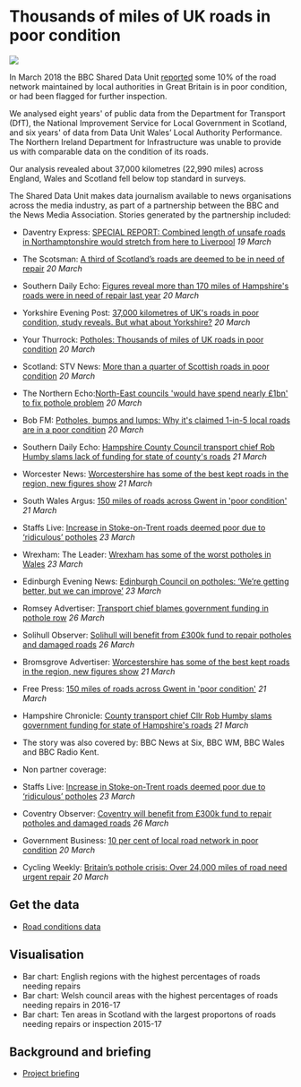 # Thousands of miles of UK roads in poor condition

![](https://ichef.bbci.co.uk/news/624/cpsprodpb/E7D4/production/_100484395_7b02c3dd-968f-4286-b18f-1304f2d9faa0.jpg)

In March 2018 the BBC Shared Data Unit [reported](http://www.bbc.co.uk/news/uk-england-43407167) some 10% of the road network maintained by local authorities in Great Britain is in poor condition, or had been flagged for further inspection.

We analysed eight years' of public data from the Department for Transport (DfT), the National Improvement Service for Local Government in Scotland, and six years' of data from Data Unit Wales’ Local Authority Performance. The Northern Ireland Department for Infrastructure was unable to provide us with comparable data on the condition of its roads.

Our analysis revealed about 37,000 kilometres (22,990 miles) across England, Wales and Scotland fell below top standard in surveys.

The Shared Data Unit makes data journalism available to news organisations across the media industry, as part of a partnership between the BBC and the News Media Association. Stories generated by the partnership included:

* Daventry Express: [SPECIAL REPORT: Combined length of unsafe roads in Northamptonshire would stretch from here to Liverpool](https://www.daventryexpress.co.uk/news/special-report-combined-length-of-unsafe-roads-in-northamptonshire-would-stretch-from-here-to-liverpool-1-8422350) *19 March*
* The Scotsman: [A third of Scotland’s roads are deemed to be in need of repair](https://www.scotsman.com/news/transport/a-third-of-scotland-s-roads-are-deemed-to-be-in-need-of-repair-1-4708707) *20 March*
* Southern Daily Echo: [Figures reveal more than 170 miles of Hampshire's roads were in need of repair last year](http://www.dailyecho.co.uk/news/16097779.Figures_reveal_more_than_170_miles_of_region__39_s_roads_were_in_need_of_repair_last_year/) *20 March*
* Yorkshire Evening Post: [37,000 kilometres of UK's roads in poor condition, study reveals. But what about Yorkshire?](https://www.yorkshireeveningpost.co.uk/news/transport/37-000-kilometres-of-uk-s-roads-in-poor-condition-study-reveals-but-what-about-yorkshire-1-9072553) *20 March*
* Your Thurrock: [Potholes: Thousands of miles of UK roads in poor condition](http://www.yourthurrock.com/2018/03/20/potholes-thousands-miles-uk-roads-poor-condition/) *20 March*
* Scotland: STV News: [More than a quarter of Scottish roads in poor condition](https://stv.tv/news/scotland/1410688-more-than-a-quarter-of-scottish-roads-in-poor-condition/) *20 March*
* The Northern Echo:[North-East councils 'would have spend nearly £1bn' to fix pothole problem](http://www.thenorthernecho.co.uk/news/local/southdurham/spennymoor/16100111.Councils___39_would_have_spend_nearly___1bn__39__to_fix_pothole_problem/) *20 March*
* Bob FM: [Potholes, bumps and lumps: Why it's claimed 1-in-5 local roads are in a poor condition](http://www.bobfm.co.uk/news/local-news/potholes-bumps-and-lumps-why-its-claimed-1-in-5-local-roads-are-in-a-poor-condition/) *20 March*
* Southern Daily Echo: [Hampshire County Council transport chief Rob Humby slams lack of funding for state of county's roads](http://www.dailyecho.co.uk/news/16100166.Transport_chief_slams_lack_of_funding_for_state_of_county__39_s_roads/) *21 March*
* Worcester News: [Worcestershire has some of the best kept roads in the region, new figures show](http://www.worcesternews.co.uk/news/16103570.Worcestershire_has_some_of_the_best_kept_roads_in_the_region__new_figures_show/) *21 March*
* South Wales Argus: [150 miles of roads across Gwent in 'poor condition'](http://www.southwalesargus.co.uk/news/16102658.150_miles_of_roads_across_Gwent_in__poor_condition_/) *21 March*
* Staffs Live: [Increase in Stoke-on-Trent roads deemed poor due to ‘ridiculous’ potholes](https://staffslive.co.uk/2018/03/increase-in-stoke-on-trent-roads-deemed-poor-due-to-ridiculous-potholes/) *23 March*
* Wrexham: The Leader: [Wrexham has some of the worst potholes in Wales](http://www.leaderlive.co.uk/news/16112862.Wrexham_has_some_of_the_worst_potholes_in_Wales/) *23 March*
* Edinburgh Evening News: [Edinburgh Council on potholes: ‘We’re getting better, but we can improve’](https://www.edinburghnews.scotsman.com/our-region/edinburgh/edinburgh-council-on-potholes-we-re-getting-better-but-we-can-improve-1-4711250) *23 March*
* Romsey Advertiser: [Transport chief blames government funding in pothole row](http://www.romseyadvertiser.co.uk/news/16115610.transport-chief-blames-government-funding-in-pothole-row/) *26 March*
* Solihull Observer: [Solihull will benefit from £300k fund to repair potholes and damaged roads](https://solihullobserver.co.uk/news/west-midlands-will-benefit-from-fund-to-repair-potholes-and-damaged-roads-5659/) *26 March*
* Bromsgrove Advertiser: [Worcestershire has some of the best kept roads in the region, new figures show](http://www.bromsgroveadvertiser.co.uk/news/16103570.worcestershire-has-some-of-the-best-kept-roads-in-the-region-new-figures-show/?ref=mr&lp=16) *21 March*
* Free Press: [150 miles of roads across Gwent in 'poor condition'](http://www.freepressseries.co.uk/news/16102659.150_miles_of_roads_across_Gwent_in___39_poor_condition__39_/) *21 March*
* Hampshire Chronicle: [County transport chief Cllr Rob Humby slams government funding for state of Hampshire's roads](http://www.hampshirechronicle.co.uk/news/16116190.County_transport_chief_slams_government_funding_for_state_of_Hampshire_s_roads/) *21 March*


* The story was also covered by: BBC News at Six, BBC WM, BBC Wales and BBC Radio Kent.


* Non partner coverage:
* Staffs Live: [Increase in Stoke-on-Trent roads deemed poor due to ‘ridiculous’ potholes](https://staffslive.co.uk/2018/03/increase-in-stoke-on-trent-roads-deemed-poor-due-to-ridiculous-potholes/) *23 March*
* Coventry Observer: [Coventry will benefit from £300k fund to repair potholes and damaged roads](https://coventryobserver.co.uk/news/west-midlands-will-benefit-from-fund-to-repair-potholes-and-damaged-roads-5659/) *26 March*
* Government Business: [10 per cent of local road network in poor condition](https://www.governmentbusiness.co.uk/news/20032018/10-cent-local-road-network-poor-condition) *20 March*
* Cycling Weekly: [Britain’s pothole crisis: Over 24,000 miles of road need urgent repair](http://www.cyclingweekly.com/news/latest-news/britains-pothole-crisis-over-24000-miles-of-road-need-urgent-repair-373708) *20 March*


## Get the data

* [Road conditions data](https://docs.google.com/spreadsheets/d/1o_uoPFQpgMydsyyfTjYB9Nafpz2ULNSR6tXZA7nCj1o/edit#gid=0)

## Visualisation

* Bar chart: English regions with the highest percentages of roads needing repairs
* Bar chart: Welsh council areas with the highest percentages of roads needing repairs in 2016-17
* Bar chart: Ten areas in Scotland with the largest proportons of roads needing repairs or inspection 2015-17

## Background and briefing

* [Project briefing](https://docs.google.com/document/d/1BWkbccu2zx9TrtQAO_f0CIoOFfRtYEGZcHG7mHnmvuc/edit#)
